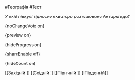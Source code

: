 #Географія #Тест

*У якій півкулі відносно екватора розташована Антарктида?*

{noChangeVote on}

{preview on}

{hideProgress on}

{shareEnable off}

{hideCount on}

[[Західній ]]
[[Східній ]]
[[Північній ]]
[[Південній]]
